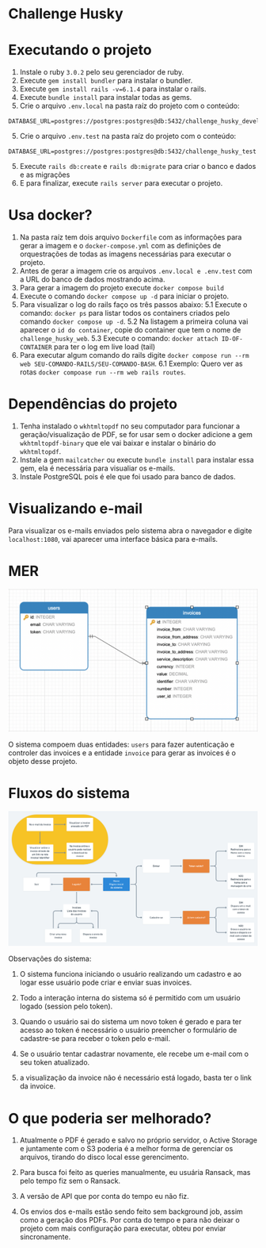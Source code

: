 # Challenge Husky

# Executando o projeto
1. Instale o ruby `3.0.2` pelo seu gerenciador de ruby.
2. Execute `gem install bundler` para instalar o bundler.
3. Execute `gem install rails -v=6.1.4` para instalar o rails.
3. Execute `bundle install` para instalar todas as gems.
4. Crie o arquivo `.env.local` na pasta raíz do projeto com o conteúdo: 

```
DATABASE_URL=postgres://postgres:postgres@db:5432/challenge_husky_development
```

5. Crie o arquivo `.env.test` na pasta raíz do projeto com o conteúdo: 
```
DATABASE_URL=postgres://postgres:postgres@db:5432/challenge_husky_test
```

5. Execute `rails db:create` e `rails db:migrate` para criar o banco e dados e as migrações
6. E para finalizar, execute `rails server` para executar o projeto.

# Usa docker?

1. Na pasta raíz tem dois arquivo `Dockerfile` com as informações para gerar a imagem e o `docker-compose.yml` com as definições de orquestrações de todas as imagens necessárias para executar o projeto.
2. Antes de gerar a imagem crie os arquivos `.env.local e .env.test` com a URL do banco de dados mostrando acima.
3. Para gerar a imagem do projeto execute `docker compose build`
4. Execute o comando `docker compose up -d` para iniciar o projeto.
5. Para visualizar o log do rails faço os três passos abaixo:
5.1 Execute o comando: `docker ps` para listar todos os containers criados pelo comando `docker compose up -d`.
5.2 Na listagem a primeira coluna vai aparecer o `id do container`, copie do container que tem o nome de `challenge_husky_web`.
5.3 Execute o comando: `docker attach ID-OF-CONTAINER` para ter o log em live load (tail)
6. Para executar algum comando do rails digite `docker compose run --rm web SEU-COMANDO-RAILS/SEU-COMANDO-BASH`.
6.1 Exemplo: Quero ver as rotas `docker compoase run --rm web rails routes`.

# Dependências do projeto

1. Tenha instalado o `wkhtmltopdf` no seu computador para funcionar a geração/visualização de PDF, se for usar sem o docker adicione a gem `wkhtmltopdf-binary` que ele vai baixar e instalar o binário do `wkhtmltopdf`.
2. Instale a gem `mailcatcher` ou execute `bundle install` para instalar essa gem, ela é necessária para visualiar os e-mails.
3. Instale PostgreSQL pois é ele que foi usado para banco de dados.

# Visualizando e-mail

Para visualizar os e-mails enviados pelo sistema abra o navegador e digite `localhost:1080`, vai aparecer uma interface básica para e-mails.

# MER
![image info](mer.png)

O sistema compoem duas entidades: `users` para fazer autenticação e controler das invoices e a entidade `invoice` para gerar as invoices é o objeto desse projeto.

# Fluxos do sistema

![image info](fluxo.png)

Observações do sistema: 
1. O sistema funciona iniciando o usuário realizando um cadastro e ao logar esse usuário pode criar e enviar suas invoices.

2. Todo a interação interna do sistema só é permitido com um usuário logado (session pelo token).

3. Quando o usuário sai do sistema um novo token é gerado e para ter acesso ao token é necessário o usuário preencher o formulário de cadastre-se para receber o token pelo e-mail.

4. Se o usuário tentar cadastrar novamente, ele recebe um e-mail com o seu token atualizado.

5. a visualização da invoice não é necessário está logado, basta ter o link da invoice.

# O que poderia ser melhorado?

1. Atualmente o PDF é gerado e salvo no próprio servidor, o Active Storage e juntamente com o S3 poderia é a melhor forma de gerenciar os arquivos, tirando do disco local esse gerencimento.

2. Para busca foi feito as queries manualmente, eu usuária Ransack, mas pelo tempo fiz sem o Ransack.

3. A versão de API que por conta do tempo eu não fiz.

4. Os envios dos e-mails estão sendo feito sem background job, assim como a geração dos PDFs. Por conta do tempo e para não deixar o projeto com mais configuração para executar, obteu por enviar sincronamente.